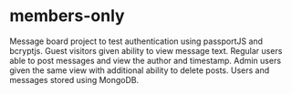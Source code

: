 # members-only
Message board project to test authentication using passportJS and bcryptjs. Guest visitors given ability to view message text. Regular users able to post messages and view the author and timestamp. Admin users given the same view with additional ability to delete posts. Users and messages stored using MongoDB.
